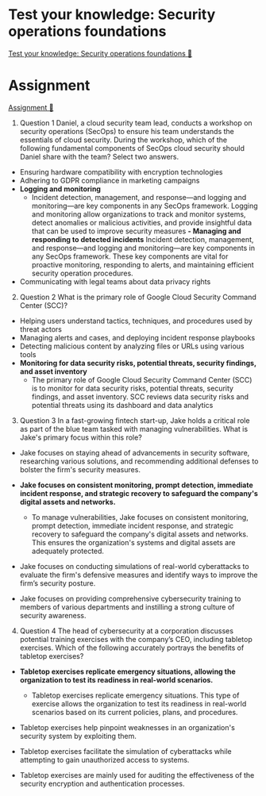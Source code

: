 # Test your knowledge: Security operations foundations

[Test your knowledge: Security operations foundations 🔗](https://www.coursera.org/learn/detect-respond-and-recover-from-cloud-cybersecurity-attacks/assignment-submission/ZkT6Z/test-your-knowledge-security-operations-foundations)

# Assignment

[Assignment 🔗](https://www.coursera.org/learn/detect-respond-and-recover-from-cloud-cybersecurity-attacks/assignment-submission/ZkT6Z/test-your-knowledge-security-operations-foundations/attempt)

1.  Question 1
    Daniel, a cloud security team lead, conducts a workshop on security operations (SecOps) to ensure his team understands the essentials of cloud security. During the workshop, which of the following fundamental components of SecOps cloud security should Daniel share with the team? Select two answers.

- Ensuring hardware compatibility with encryption technologies
- Adhering to GDPR compliance in marketing campaigns
- **Logging and monitoring**
  - Incident detection, management, and response—and logging and monitoring—are key components in any SecOps framework. Logging and monitoring allow organizations to track and monitor systems, detect anomalies or malicious activities, and provide insightful data that can be used to improve security measures
    **- Managing and responding to detected incidents**
    Incident detection, management, and response—and logging and monitoring—are key components in any SecOps framework. These key components are vital for proactive monitoring, responding to alerts, and maintaining efficient security operation procedures.
- Communicating with legal teams about data privacy rights

2. Question 2
   What is the primary role of Google Cloud Security Command Center (SCC)?

- Helping users understand tactics, techniques, and procedures used by threat actors
- Managing alerts and cases, and deploying incident response playbooks
- Detecting malicious content by analyzing files or URLs using various tools
- **Monitoring for data security risks, potential threats, security findings, and asset inventory**
  - The primary role of Google Cloud Security Command Center (SCC) is to monitor for data security risks, potential threats, security findings, and asset inventory. SCC reviews data security risks and potential threats using its dashboard and data analytics

3. Question 3
   In a fast-growing fintech start-up, Jake holds a critical role as part of the blue team tasked with managing vulnerabilities. What is Jake's primary focus within this role?

- Jake focuses on staying ahead of advancements in security software, researching various solutions, and recommending additional defenses to bolster the firm's security measures.

- **Jake focuses on consistent monitoring, prompt detection, immediate incident response, and strategic recovery to safeguard the company's digital assets and networks.**

  - To manage vulnerabilities, Jake focuses on consistent monitoring, prompt detection, immediate incident response, and strategic recovery to safeguard the company's digital assets and networks. This ensures the organization's systems and digital assets are adequately protected.

- Jake focuses on conducting simulations of real-world cyberattacks to evaluate the firm's defensive measures and identify ways to improve the firm’s security posture.

- Jake focuses on providing comprehensive cybersecurity training to members of various departments and instilling a strong culture of security awareness.

4. Question 4
   The head of cybersecurity at a corporation discusses potential training exercises with the company’s CEO, including tabletop exercises. Which of the following accurately portrays the benefits of tabletop exercises?

- **Tabletop exercises replicate emergency situations, allowing the organization to test its readiness in real-world scenarios.**

  - Tabletop exercises replicate emergency situations. This type of exercise allows the organization to test its readiness in real-world scenarios based on its current policies, plans, and procedures.

- Tabletop exercises help pinpoint weaknesses in an organization's security system by exploiting them.

- Tabletop exercises facilitate the simulation of cyberattacks while attempting to gain unauthorized access to systems.

- Tabletop exercises are mainly used for auditing the effectiveness of the security encryption and authentication processes.
